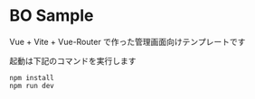 # BO Sample

Vue + Vite + Vue-Router で作った管理画面向けテンプレートです

起動は下記のコマンドを実行します
```
npm install
npm run dev
```
